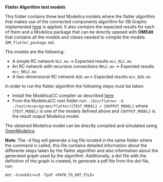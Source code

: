 **Flatter Algorithm test models**

This folder contains three test Modelica models where the flatter algorithm that makes use of the connected components algorithm for SB Graphs implemented [here](https://github.com/CIFASIS/modelicacc/blob/06788f123c8620b1e05da8a0b1c0153f6c1c3db3/util/graph/sbg/sbg_algorithms.cpp#L17) is applied. 
It also contains the expected results for each of them and a Modelica package that can be directly opened with **OMEdit** that contains all the models and clases needed to compile the models (`OM_flatter_package.mo`).

The models are the following: 

* A simple RC network `RLC.mo` -> Expected results `mcc_RLC.mo`
* An RC network with recursive connections `RRLC.mo` -> Expected results `mcc_RRLC.mo`
* A two-dimensional RC network `N2D.mo`-> Expected results `mcc_N2D.mo`


In order to run the flatter algorithm the following steps must be taken:

* Install the ModelicaCC compiler as described [here](https://github.com/CIFASIS/modelicacc#installation)
* From the ModelicaCC root folder run: `./bin/flatter -d ./test/mccprograms/flatter/{TEST_MODEL} > {OUTPUT_MODEL}` where `{TEST_MODEL}` is one of the models defined above and `{OUTPUT_MODEL}` is the result output Modelica model.

The obtained Modelica model can be directly compiled and simulated using [OpenModelica](https://www.openmodelica.org/#). 

**Note:** 
The -d flag will generate a log file located in the same folder where the command is called, this file contains detailed information about the differente steps taken by the flatter algorithm
and also information about the generated graph used by the algorithm. Additionally, a dot file with the definition of the graph is created, to generate a pdf file from the dot file, run:

`dot -Grankdir=LR -Tpdf <PATH_TO_DOT_FILE>`
